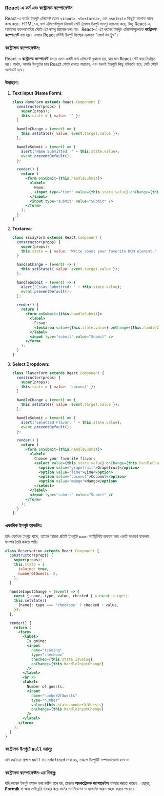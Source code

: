 ### React-এ ফর্ম এবং কন্ট্রোলড কম্পোনেন্টস

React-এ ফর্মের ইনপুট এলিমেন্ট যেমন `<input>`, `<textarea>`, এবং `<select>` কিছুটা আলাদা ভাবে কাজ করে। HTML-এ, ফর্ম এলিমেন্টগুলো নিজেই স্টেট (যেমন ইনপুট ভ্যালু) ম্যানেজ করে, কিন্তু React-এ, আমাদের কম্পোনেন্টের স্টেটে এই ভ্যালু ম্যানেজ করা হয়। React-এ এই ধরনের ইনপুট এলিমেন্টগুলোকে **কন্ট্রোলড কম্পোনেন্ট** বলা হয়। এখানে React স্টেটই ইনপুট ফিল্ডের একমাত্র "সোর্স অব ট্রুথ"।

### কন্ট্রোলড কম্পোনেন্টস:
React-এ **কন্ট্রোলড কম্পোনেন্ট** বলতে এমন একটি ফর্ম এলিমেন্ট বুঝানো হয়, যার মান React স্টেট দ্বারা নিয়ন্ত্রিত হয়। অর্থাৎ, আপনি ইনপুটের মান React স্টেটে রাখতে পারবেন, এবং যখনই ইনপুটে কিছু পরিবর্তন হবে, সেটি স্টেটে আপডেট হবে।

### উদাহরণ:

1. **Text Input (Name Form)**:
   ```jsx
   class NameForm extends React.Component {
     constructor(props) {
       super(props);
       this.state = { value: '' };
     }

     handleChange = (event) => {
       this.setState({ value: event.target.value });
     };

     handleSubmit = (event) => {
       alert('Name Submitted: ' + this.state.value);
       event.preventDefault();
     };

     render() {
       return (
         <form onSubmit={this.handleSubmit}>
           <label>
             Name:
             <input type="text" value={this.state.value} onChange={this.handleChange} />
           </label>
           <input type="submit" value="Submit" />
         </form>
       );
     }
   }
   ```

2. **Textarea**:
   ```jsx
   class EssayForm extends React.Component {
     constructor(props) {
       super(props);
       this.state = { value: 'Write about your favorite DOM element.' };
     }

     handleChange = (event) => {
       this.setState({ value: event.target.value });
     };

     handleSubmit = (event) => {
       alert('Essay Submitted: ' + this.state.value);
       event.preventDefault();
     };

     render() {
       return (
         <form onSubmit={this.handleSubmit}>
           <label>
             Essay:
             <textarea value={this.state.value} onChange={this.handleChange} />
           </label>
           <input type="submit" value="Submit" />
         </form>
       );
     }
   }
   ```

3. **Select Dropdown**:
   ```jsx
   class FlavorForm extends React.Component {
     constructor(props) {
       super(props);
       this.state = { value: 'coconut' };
     }

     handleChange = (event) => {
       this.setState({ value: event.target.value });
     };

     handleSubmit = (event) => {
       alert('Selected Flavor: ' + this.state.value);
       event.preventDefault();
     };

     render() {
       return (
         <form onSubmit={this.handleSubmit}>
           <label>
             Choose your favorite flavor:
             <select value={this.state.value} onChange={this.handleChange}>
               <option value="grapefruit">Grapefruit</option>
               <option value="lime">Lime</option>
               <option value="coconut">Coconut</option>
               <option value="mango">Mango</option>
             </select>
           </label>
           <input type="submit" value="Submit" />
         </form>
       );
     }
   }
   ```

### একাধিক ইনপুট হ্যান্ডলিং:
যদি একাধিক ইনপুট থাকে, তাহলে আমরা প্রতিটি ইনপুটে `name` অ্যাট্রিবিউট ব্যবহার করে একটি সাধারণ হ্যান্ডলার ফাংশন তৈরি করতে পারি।

```jsx
class Reservation extends React.Component {
  constructor(props) {
    super(props);
    this.state = {
      isGoing: true,
      numberOfGuests: 2,
    };
  }

  handleInputChange = (event) => {
    const { name, type, value, checked } = event.target;
    this.setState({
      [name]: type === 'checkbox' ? checked : value,
    });
  };

  render() {
    return (
      <form>
        <label>
          Is going:
          <input
            name="isGoing"
            type="checkbox"
            checked={this.state.isGoing}
            onChange={this.handleInputChange}
          />
        </label>
        <br />
        <label>
          Number of guests:
          <input
            name="numberOfGuests"
            type="number"
            value={this.state.numberOfGuests}
            onChange={this.handleInputChange}
          />
        </label>
      </form>
    );
  }
}
```

### কন্ট্রোলড ইনপুটে `null` ভ্যালু:
যদি `value` প্রপসে `null` বা `undefined` দেয়া হয়, তাহলে ইনপুটটি সম্পাদনাযোগ্য হবে না। 

### কন্ট্রোলড কম্পোনেন্টস-এর বিকল্প:
যদি অনেক ইনপুট হ্যান্ডল করা কঠিন মনে হয়, তাহলে **আনকন্ট্রোলড কম্পোনেন্টস** ব্যবহার করতে পারেন। এছাড়া, **Formik** বা অন্য লাইব্রেরি ব্যবহার করে ফর্মের ভ্যালিডেশন ও হ্যান্ডলিং আরও সহজ করতে পারেন।